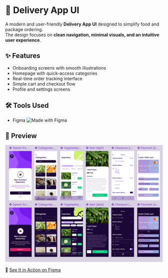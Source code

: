 # 🚚 Delivery App UI

A modern and user-friendly **Delivery App UI** designed to simplify food and package ordering.  
The design focuses on **clean navigation, minimal visuals, and an intuitive user experience**.

## ✨ Features
- Onboarding screens with smooth illustrations  
- Homepage with quick-access categories  
- Real-time order tracking interface  
- Simple cart and checkout flow  
- Profile and settings screens  

## 🛠 Tools Used
- Figma   ![Made with Figma](https://img.shields.io/badge/Made%20with-Figma-blue?logo=figma)


## 🎨 Preview

![Delivery App UI](./mockup.png)

🔗 [See It in Action on Figma](https://www.figma.com/design/09rSTn0eVjRvJUNk581VGS/Delivery-App_UI-Kit?node-id=33-444&t=KfmXfnN5KBqzBhPq-1)
